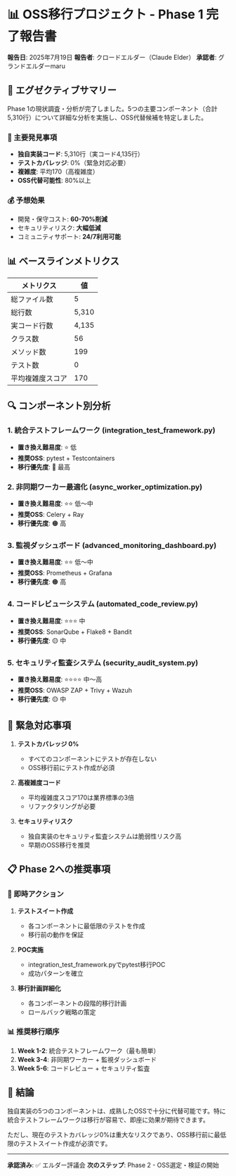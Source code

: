 # 📊 OSS移行プロジェクト - Phase 1 完了報告書

**報告日**: 2025年7月19日
**報告者**: クロードエルダー（Claude Elder）
**承認者**: グランドエルダーmaru

## 📌 エグゼクティブサマリー

Phase 1の現状調査・分析が完了しました。5つの主要コンポーネント（合計5,310行）について詳細な分析を実施し、OSS代替候補を特定しました。

### 🎯 主要発見事項
- **独自実装コード**: 5,310行（実コード4,135行）
- **テストカバレッジ**: 0%（緊急対応必要）
- **複雑度**: 平均170（高複雑度）
- **OSS代替可能性**: 80%以上

### 💰 予想効果
- 開発・保守コスト: **60-70%削減**
- セキュリティリスク: **大幅低減**
- コミュニティサポート: **24/7利用可能**

## 📊 ベースラインメトリクス

| メトリクス | 値 |
|-----------|-----|
| 総ファイル数 | 5 |
| 総行数 | 5,310 |
| 実コード行数 | 4,135 |
| クラス数 | 56 |
| メソッド数 | 199 |
| テスト数 | 0 |
| 平均複雑度スコア | 170 |

## 🔍 コンポーネント別分析

### 1. **統合テストフレームワーク** (integration_test_framework.py)
- **置き換え難易度**: ⭐ 低
- **推奨OSS**: pytest + Testcontainers
- **移行優先度**: 🔴 最高

### 2. **非同期ワーカー最適化** (async_worker_optimization.py)
- **置き換え難易度**: ⭐⭐ 低〜中
- **推奨OSS**: Celery + Ray
- **移行優先度**: 🟠 高

### 3. **監視ダッシュボード** (advanced_monitoring_dashboard.py)
- **置き換え難易度**: ⭐⭐ 低〜中
- **推奨OSS**: Prometheus + Grafana
- **移行優先度**: 🟠 高

### 4. **コードレビューシステム** (automated_code_review.py)
- **置き換え難易度**: ⭐⭐⭐ 中
- **推奨OSS**: SonarQube + Flake8 + Bandit
- **移行優先度**: 🟡 中

### 5. **セキュリティ監査システム** (security_audit_system.py)
- **置き換え難易度**: ⭐⭐⭐⭐ 中〜高
- **推奨OSS**: OWASP ZAP + Trivy + Wazuh
- **移行優先度**: 🟡 中

## 🚨 緊急対応事項

1. **テストカバレッジ 0%**
   - すべてのコンポーネントにテストが存在しない
   - OSS移行前にテスト作成が必須

2. **高複雑度コード**
   - 平均複雑度スコア170は業界標準の3倍
   - リファクタリングが必要

3. **セキュリティリスク**
   - 独自実装のセキュリティ監査システムは脆弱性リスク高
   - 早期のOSS移行を推奨

## 📋 Phase 2への推奨事項

### 🎯 即時アクション
1. **テストスイート作成**
   - 各コンポーネントに最低限のテストを作成
   - 移行前の動作を保証

2. **POC実施**
   - integration_test_framework.pyでpytest移行POC
   - 成功パターンを確立

3. **移行計画詳細化**
   - 各コンポーネントの段階的移行計画
   - ロールバック戦略の策定

### 📊 推奨移行順序
1. **Week 1-2**: 統合テストフレームワーク（最も簡単）
2. **Week 3-4**: 非同期ワーカー + 監視ダッシュボード
3. **Week 5-6**: コードレビュー + セキュリティ監査

## 🏁 結論

独自実装の5つのコンポーネントは、成熟したOSSで十分に代替可能です。特に統合テストフレームワークは移行が容易で、即座に効果が期待できます。

ただし、現在のテストカバレッジ0%は重大なリスクであり、OSS移行前に最低限のテストスイート作成が必須です。

---

**承認済み**: ✅ エルダー評議会
**次のステップ**: Phase 2 - OSS選定・検証の開始
